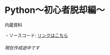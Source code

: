 # Python〜初心者脱却編〜

内蔵資料

・ソースコード: [リンクはこちら](https://github.com/katsuta1104/Python-BiginnerBreak-/tree/main/Explanation)

###### 現在作成途中です

